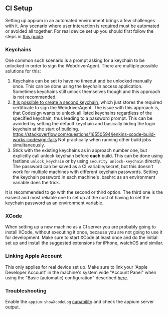 ## CI Setup

Setting up appium in an automated environment brings a few challenges with it.
Any scenario where user interaction is required must be automated or avoided all together.
For real device set up you should first follow the steps in [this guide](https://github.com/PowerOfCreation/appium-xcuitest-driver/blob/master/docs/real-device-config.md).

### Keychains

One common such scenario is a prompt asking for a keychain to be unlocked in order to sign the WebdriverAgent.
There are multiple possible solutions for this:

1. Keychains can be set to have no timeout and be unlocked manually once. This can be done using the keychain access application. Sometimes keychains still unlock themselves though and this approach is not recommended.
2. [It is possible to create a second keychain](https://github.com/appium/appium-xcuitest-driver/blob/master/README.md#real-device-security-settings), which just stores the required certificate to sign the WebdriverAgent.
The issue with this approach is, that Codesign wants to unlock all listed keychains regardless of the specified keychain, thus leading to a password prompt.
This can be avoided by setting the default keychain and basically hiding the login keychain at the start of building.
https://stackoverflow.com/questions/16550594/jenkins-xcode-build-works-codesign-fails
Not practically when running other build jobs simultaneously.
3. Stick with the existing keychains as in approach number one, but explicitly call unlock keychain before **each** build. This can be done using fastlane `unlock_keychain` or by using `security unlock-keychain` directly.
The password can be saved as a CI variable/secret, but this doesn't work for multiple machines with different keychain passwords. Setting the keychain password in each machine's .bashrc as an environment variable does the trick.

It is recommended to go with the second or third option.
The third one is the easiest and most reliable one to set up at the cost of having to set the keychain password as an environment variable.

### XCode

When setting up a new machine as a CI server you are probably going to install XCode, without executing it once, because you are not going to use it for development.
Make sure to start XCode at least once and do the initial set up and install the suggested extensions for iPhone, watchOS and similar.

### Linking Apple Account

This only applies for real device set up.
Make sure to link your 'Apple Developer Account' in the machine's system wide "Account Panel" when using the "Basic (automatic) configuration" described [here](https://github.com/PowerOfCreation/appium-xcuitest-driver/blob/master/docs/real-device-config.md#basic-automatic-configuration).

### Troubleshooting

Enable the `appium:showXcodeLog` [capability](https://github.com/PowerOfCreation/appium-xcuitest-driver#webdriveragent) and check the appium server output.
